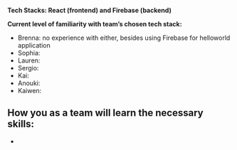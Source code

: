 **Tech Stacks: React (frontend) and Firebase (backend)**

**Current level of familiarity with team’s chosen tech stack:**
- Brenna: no experience with either, besides using Firebase for helloworld application
- Sophia:
- Lauren:
- Sergio:
- Kai:
- Anouki:
- Kaiwen:

**How you as a team will learn the necessary skills:**
-
- 
